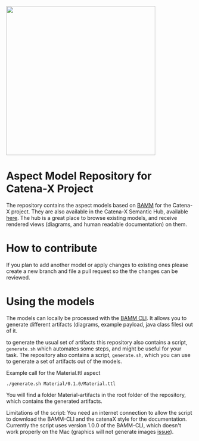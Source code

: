 <img src="https://raw.githubusercontent.com/catenax/tractusx/main/portal/code/tractus-x-portal/public/Catena-X_Logo_mit_Zusatz_2021.svg" width="400">

# Aspect Model Repository for Catena-X Project
The repository contains the aspect models based on [BAMM](https://openmanufacturingplatform.github.io/sds-documentation/bamm-specification/snapshot/index.html) for the Catena-X project.
They are also available in the Catena-X Semantic Hub, available [here](https://catenaxintaksportal.germanywestcentral.cloudapp.azure.com/home/semantichub). The hub is a great place to browse existing models, and receive rendered views (diagrams, and human readable documentation) on them.


# How to contribute
If you plan to add another model or apply changes to existing ones please create a new branch and file a pull request so the the changes can be reviewed.


# Using the models
The models can locally be processed with the [BAMM CLI](https://openmanufacturingplatform.github.io/sds-documentation/sds-documentation/index.html).
It allows you to generate different artifacts (diagrams, example payload, java class files) out of it.

to generate the usual set of artifacts this repository also contains a script, `generate.sh` which automates some steps, and might be useful for your task.
The repository also contains a script, `generate.sh`, which you can use to generate a set of artifacts out of the models.

Example call for the Material.ttl aspect
```
./generate.sh Material/0.1.0/Material.ttl

```
You will find a folder Material-artifacts in the root folder of the repository, which contains the generated artifacts.

Limitations of the script: You need an internet connection to allow the script to download the BAMM-CLI and the catenaX style for the documentation. 
Currently the script uses version 1.0.0 of the BAMM-CLI, which doesn't work properly on the Mac (graphics will not generate images [issue](https://github.com/OpenManufacturingPlatform/sds-sdk/issues/38)). 
